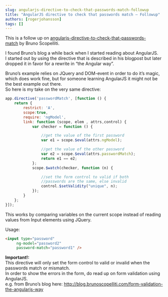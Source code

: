 ```yaml
---
slug: angularjs-directive-to-check-that-passwords-match-followup
title: "AngularJS directive to check that passwords match – Followup"
authors: [rogerjohansson]
tags: []
---
```

This is a follow up on [angularjs-directive-to-check-that-passwords-match](http://blog.brunoscopelliti.com/angularjs-directive-to-check-that-passwords-match) by Bruno Scopelliti.

<!-- truncate -->

I found Bruno’s blog a while back when I started reading about AngularJS.  
I started out by using the directive that is described in his blogpost but later dropped it in favor for a rewrite in “the Angular way”.

Bruno’s example relies on JQuery and DOM-event in order to do it’s magic, which does work fine, but for someone learning AngularJS it might not be the best example out there.  
So here is my take on the very same directive:

```javascript
app.directive('passwordMatch', [function () {
    return {
        restrict: 'A',
        scope:true,
        require: 'ngModel',
        link: function (scope, elem , attrs,control) {
            var checker = function () {

                //get the value of the first password
                var e1 = scope.$eval(attrs.ngModel); 

                //get the value of the other password  
                var e2 = scope.$eval(attrs.passwordMatch);
                return e1 == e2;
            };
            scope.$watch(checker, function (n) {

                //set the form control to valid if both 
                //passwords are the same, else invalid
                control.$setValidity("unique", n);
            });
        }
    };
}]);
```

This works by comparing variables on the current scope instead of reading values from Input elements using JQuery.

Usage:

```html
<input type="password"  
     ng-model="password2" 
     password-match="password1" />
```

**Important!:**  
This directive will only set the form control to valid or invalid when the passwords match or mismatch.  
In order to show the errors in the form, do read up on form validation using AngularJS.  
e.g. from Bruno’s blog here: <a href="http://blog.brunoscopelliti.com/form-validation-the-angularjs-way" rel="nofollow">http://blog.brunoscopelliti.com/form-validation-the-angularjs-way</a>
